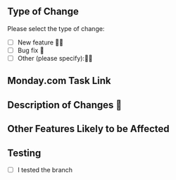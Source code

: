 ## Type of Change
Please select the type of change:
- [ ] New feature 💪🏻
- [ ] Bug fix 🐞
- [ ] Other (please specify):🤷🏼

## Monday.com Task Link

## Description of Changes 📄

## Other Features Likely to be Affected

## Testing
- [ ] I tested the branch
